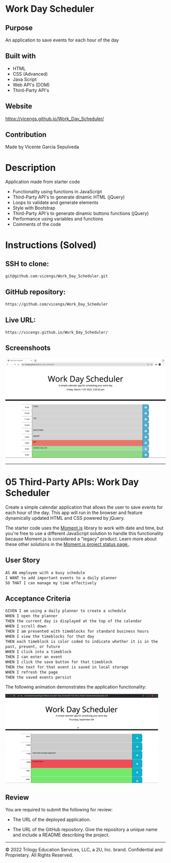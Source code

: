 # Work Day Scheduler

## Purpose
An application to save events for each hour of the day

## Built with
* HTML
* CSS (Advanced)
* Java Script
* Web API's (DOM)
* Third-Party API's

## Website
https://vicengs.github.io/Work_Day_Scheduler/

## Contribution
Made by Vicente Garcia Sepulveda

# Description

Application made from starter code

* Functionality using functions in JavaScript
* Third-Party API's to generate dinamic HTML (jQuery)
* Loops to validate and generate elements
* Style with Bootstrap
* Third-Party API's to generate dinamic buttons functions (jQuery)
* Performance using variables and functions
* Comments of the code

# Instructions (Solved)
## SSH to clone:
```
git@github.com:vicengs/Work_Day_Scheduler.git
```
## GitHub repository:
```
https://github.com/vicengs/Work_Day_Scheduler
```
## Live URL:
```
https://vicengs.github.io/Work_Day_Scheduler/
```
## Screenshoots

![image text](https://github.com/vicengs/Work_Day_Scheduler/blob/main/assets/images/Screenshot_Work_Day_Scheduler.jpg)

---------

# 05 Third-Party APIs: Work Day Scheduler

Create a simple calendar application that allows the user to save events for each hour of the day. This app will run in the browser and feature dynamically updated HTML and CSS powered by jQuery.

The starter code uses the [Moment.js](https://momentjs.com/) library to work with date and time, but you're free to use a different JavaScript solution to handle this functionality because Moment.js is considered a "legacy" product. Learn more about these other solutions in the [Moment.js project status page.](https://momentjs.com/docs/#/-project-status/).

## User Story

```
AS AN employee with a busy schedule
I WANT to add important events to a daily planner
SO THAT I can manage my time effectively
```

## Acceptance Criteria

```
GIVEN I am using a daily planner to create a schedule
WHEN I open the planner
THEN the current day is displayed at the top of the calendar
WHEN I scroll down
THEN I am presented with timeblocks for standard business hours
WHEN I view the timeblocks for that day
THEN each timeblock is color coded to indicate whether it is in the past, present, or future
WHEN I click into a timeblock
THEN I can enter an event
WHEN I click the save button for that timeblock
THEN the text for that event is saved in local storage
WHEN I refresh the page
THEN the saved events persist
```

The following animation demonstrates the application functionality:

![Work Day Scheduler app with color-coded time slots shows a new event being typed in the 5PM slot.](./Assets/05-third-party-apis-homework-demo.gif)

## Review

You are required to submit the following for review:

* The URL of the deployed application.

* The URL of the GitHub repository. Give the repository a unique name and include a README describing the project.

---
© 2022 Trilogy Education Services, LLC, a 2U, Inc. brand. Confidential and Proprietary. All Rights Reserved.
